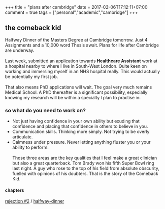 +++
title = "plans after cambridge"
date = 2017-02-06T17:12:11+07:00
comment = true
tags = ["personal","academic","cambridge"]
+++



## the comeback kid
Halfway Dinner of the Masters Degree at Cambridge tomorrow. Just 4 Assignments and a 10,000 word Thesis await. Plans for life after Cambridge are underway.
\
\
Last week, submitted an application towards **Healthcare Assistant** work at a hospital nearby to where I live in South-West London. Quite keen on working and immersing myself in an NHS hospital really. This would actually be potentially my first job.
\
\
That also means PhD applications will wait. The goal very much remains Medical School. A PhD thereafter is a significant possibility, especially knowing my research will be within a specialty I plan to practise in.
### so what do you need to work on?

- Not just having confidence in your own ability but exuding that confidence and placing that confidence in others to believe in you.
- Communication skills. Thinking more simply. Not trying to be overly articulate.
- Calmness under pressure. Never letting anything fluster you or your ability to perform.
\
\
Those three areas are the key qualities that I feel make a great clinician but also a great quarterback. Tom Brady won his fifth Super Bowl ring last night. A guy who rose to the top of his field from absolute obscurity, fuelled with opinions of his doubters. That is the story of the Comeback Kid.

#### chapters
[rejection #2](/posts/rejection-three) / [halfway-dinner](/posts/halfway-dinner)